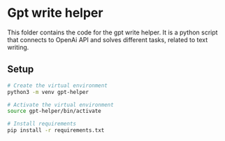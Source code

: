 # Gpt write helper

This folder contains the code for the gpt write helper.
It is a python script that connects to OpenAi API and solves
different tasks, related to text writing.

## Setup

```bash
# Create the virtual environment
python3 -m venv gpt-helper

# Activate the virtual environment
source gpt-helper/bin/activate

# Install requirements
pip install -r requirements.txt
```
